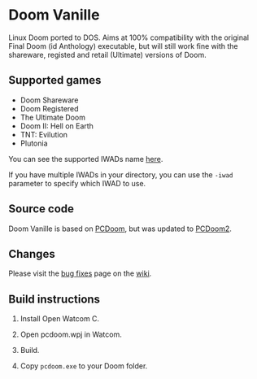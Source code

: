 # Doom Vanille
Linux Doom ported to DOS. Aims at 100% compatibility with the original Final Doom (id Anthology) executable, but will still work fine with the shareware, registed and retail (Ultimate) versions of Doom. 

## Supported games
* Doom Shareware
* Doom Registered
* The Ultimate Doom
* Doom II: Hell on Earth
* TNT: Evilution
* Plutonia

You can see the supported IWADs name [here](https://github.com/AXDOOMER/doom-vanille/wiki/Supported-IWADs).

If you have multiple IWADs in your directory, you can use the `-iwad` parameter to specify which IWAD to use. 

## Source code

Doom Vanille is based on [PCDoom](https://github.com/nukeykt/pcdoom), but was updated to [PCDoom2](https://github.com/nukeykt/PCDoom-v2/).

## Changes

Please visit the [bug fixes](https://github.com/AXDOOMER/doom-vanille/wiki/Fixed-bugs) page on the [wiki](https://github.com/AXDOOMER/doom-vanille/wiki).

## Build instructions

1) Install Open Watcom C.

2) Open pcdoom.wpj in Watcom.

3) Build.

4) Copy `pcdoom.exe` to your Doom folder. 
